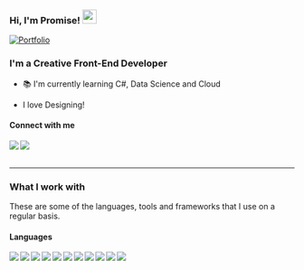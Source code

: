 ### Hi, I'm Promise! <img src="https://media.giphy.com/media/hvRJCLFzcasrR4ia7z/giphy.gif" width="25px">

[![Portfolio](https://img.shields.io/website?down_message=%E2%96%BC&label=Portfolio&style=for-the-badge&up_message=%E2%96%B2&url=http%3A%2F%2Fdipanjande.com%2F)](https://dipanjande.com)

<h3>I'm a Creative Front-End Developer</h3>

- 📚 I'm currently learning C#, Data Science and Cloud 

- I love Designing!

#### Connect with me

<a href="https://www.linkedin.com/in/dipanjan131/"><img align="left" src="https://img.shields.io/badge/LinkedIn-0A66C2?&style=for-the-badge&logo=LinkedIn&logoColor=white" /></a>
<a href="mailto:shitshembiso0@gmail.com"><img align="left" src="https://img.shields.io/badge/Email-EA4335?&style=for-the-badge&logo=Gmail&logoColor=white" /></a>


<br/><br/>

---

### What I work with

<p>These are some of the languages, tools and frameworks that I use on a regular basis.</p>

<h4>Languages</h4>

<p>
  <img align="left" src="https://img.shields.io/badge/HTML5-1c1c1c?&style=flat-square&logo=HTML5" />
  <img align="left" src="https://img.shields.io/badge/CSS3-1c1c1c?&style=flat-square&logo=CSS3" />
  <img align="left" src="https://img.shields.io/badge/Sass-1c1c1c?&style=flat-square&logo=Sass" />
  <img align="left" src="https://img.shields.io/badge/Tailwind-1c1c1c?&style=flat-square&logo=Tailwind" />
  <img align="left" src="https://img.shields.io/badge/JavaScript-1c1c1c?&style=flat-square&logo=JavaScript" />
  <img align="left" src="https://img.shields.io/badge/CSharp-1c1c1c?&style=flat-square&logo=CSharp" />
  <img align="left" src="https://img.shields.io/badge/React-1c1c1c?&style=flat-square&logo=React" />
  <img align="left" src="https://img.shields.io/badge/TypeScript-1c1c1c?&style=flat-square&logo=TypeScript" />
   <img align="left" src="https://img.shields.io/badge/Angular-1c1c1c?&style=flat-square&logo=Angular" />
    <img align="left" src="https://img.shields.io/badge/Vue.js-1c1c1c?&style=flat-square&logo=Vue.js" />
    <img align="left" src="https://img.shields.io/badge/Git-1c1c1c?&style=flat-square&logo=Git" />
</p>
  

  


